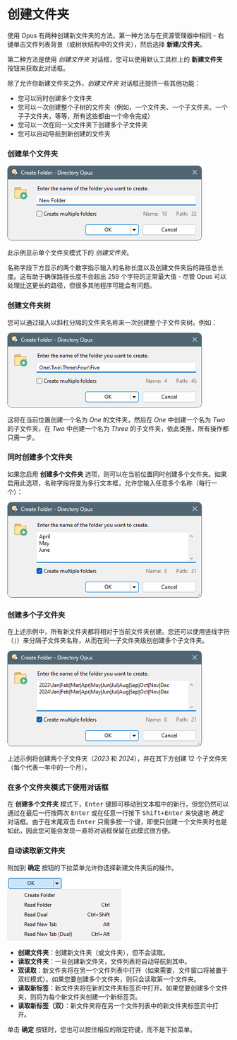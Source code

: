 # 创建文件夹

使用 Opus 有两种创建新文件夹的方法。第一种方法与在资源管理器中相同 - 右键单击文件列表背景（或树状结构中的文件夹），然后选择 **新建/文件夹**。

第二种方法是使用 *创建文件夹* 对话框，您可以使用默认工具栏上的 **新建文件夹** 按钮来获取此对话框。

除了允许你新建文件夹之外，*创建文件夹* 对话框还提供一些其他功能：

- 您可以同时创建多个文件夹
- 您可以一次创建整个子树的文件夹（例如，一个文件夹、一个子文件夹、一个子子文件夹，等等，所有这些都由一个命令完成）
- 您可以一次在同一父文件夹下创建多个子文件夹
- 您可以自动导航到新创建的文件夹

### 创建单个文件夹

![](/Manual/images/media/13/create_folder.png) 

此示例显示单个文件夹模式下的 *创建文件夹*。

名称字段下方显示的两个数字指示输入的名称长度以及创建文件夹后的路径总长度。这有助于确保路径长度不会超出 259 个字符的正常最大值 - 尽管 Opus 可以处理比这更长的路径，但很多其他程序可能会有问题。

### 创建文件夹树

您可以通过输入以斜杠分隔的文件夹名称来一次创建整个子文件夹树。例如：

![](/Manual/images/media/13/create_sub_folders.png) 

这将在当前位置创建一个名为 *One* 的文件夹，然后在 *One* 中创建一个名为 *Two* 的子文件夹，在 *Two* 中创建一个名为 *Three* 的子文件夹，依此类推，所有操作都只需一步。

### 同时创建多个文件夹

如果您启用 **创建多个文件夹** 选项，则可以在当前位置同时创建多个文件夹。如果启用此选项，名称字段将变为多行文本框，允许您输入任意多个名称（每行一个）：

![](/Manual/images/media/13/create_folder_multi.png)

### 创建多个子文件夹

在上述示例中，所有新文件夹都将相对于当前文件夹创建。您还可以使用竖线字符（`|`）来分隔子文件夹名称，从而在同一子文件夹级别创建多个子文件夹。

![](/Manual/images/media/13/makedir_multi.png)

上述示例将创建两个子文件夹（*2023* 和 *2024*），并在其下方创建 12 个子文件夹（每个代表一年中的一个月）。

### 在多个文件夹模式下使用对话框

在 **创建多个文件夹** 模式下，<kbd>Enter</kbd> 键即可移动到文本框中的新行，但您仍然可以通过在最后一行按两次 <kbd>Enter</kbd> 或在任意一行按下 <kbd>Shift+Enter</kbd> 来快速地 *确定* 对话框。由于在末尾双击 <kbd>Enter</kbd> 只需多按一个键，即使只创建一个文件夹时也是如此，因此您可能会发现一直将对话框保留在此模式很方便。

### 自动读取新文件夹

附加到 **确定** 按钮的下拉菜单允许你选择新建文件夹后的操作。

![](/Manual/images/media/13/new_arc_-_tristate.png)

- **创建文件夹**：创建新文件夹（或文件夹），但不会读取。
- **读取文件夹**：一旦创建新文件夹，文件列表将自动导航到其中。
- **双读取**：新文件夹将在另一个文件列表中打开（如果需要，文件窗口将被置于双栏模式）。如果您要创建多个文件夹，则只会读取第一个文件夹。
- **读取新标签**：新文件夹将在新的文件夹标签页中打开。如果您要创建多个文件夹，则将为每个新文件夹创建一个新标签页。
- **读取新标签（双）**：新文件夹将在另一个文件列表中的新文件夹标签页中打开。

单击 **确定** 按钮时，您也可以按住相应的限定符键，而不是下拉菜单。